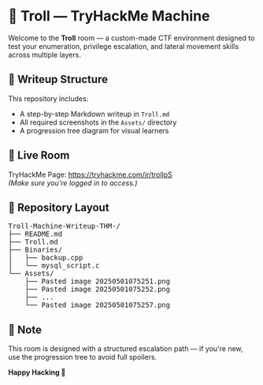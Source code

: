 <h1>🧠 Troll — TryHackMe Machine</h1>

<p>
Welcome to the <strong>Troll</strong> room — a custom-made CTF environment designed to test your enumeration, privilege escalation, and lateral movement skills across multiple layers.
</p>

<h2>📌 Writeup Structure</h2>

<p>This repository includes:</p>
<ul>
  <li>A step-by-step Markdown writeup in <code>Troll.md</code></li>
  <li>All required screenshots in the <code>Assets/</code> directory</li>
  <li>A progression tree diagram for visual learners</li>
</ul>

<h2>🔗 Live Room</h2>

<p>
TryHackMe Page: <a href="https://tryhackme.com/jr/trollpS" target="_blank">https://tryhackme.com/jr/trollpS</a><br>
<em>(Make sure you're logged in to access.)</em>
</p>

<h2>📂 Repository Layout</h2>

<pre>
Troll-Machine-Writeup-THM-/
├── README.md
├── Troll.md
├── Binaries/
│   ├── backup.cpp
│   └── mysql_script.c
└── Assets/
    ├── Pasted image 20250501075251.png
    ├── Pasted image 20250501075252.png
    ├── ...
    └── Pasted image 20250501075257.png
</pre>

<h2>📣 Note</h2>

<p>
This room is designed with a structured escalation path — if you're new, use the progression tree to avoid full spoilers.
</p>

<p><strong>Happy Hacking 🐚</strong></p>
